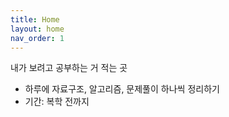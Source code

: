 ```yaml
---
title: Home
layout: home
nav_order: 1
---
```


내가 보려고 공부하는 거 적는 곳

 - 하루에 자료구조, 알고리즘, 문제풀이 하나씩 정리하기
 - 기간: 복학 전까지